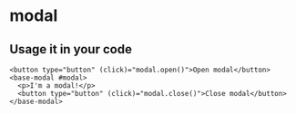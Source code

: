# modal


## Usage it in your code
    
    <button type="button" (click)="modal.open()">Open modal</button>
    <base-modal #modal>
      <p>I'm a modal!</p>
      <button type="button" (click)="modal.close()">Close modal</button>
    </base-modal>
